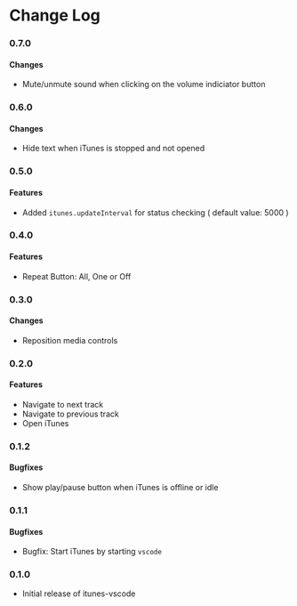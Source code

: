 # Change Log

### 0.7.0
#### Changes
* Mute/unmute sound when clicking on the volume indiciator button

### 0.6.0
#### Changes
* Hide text when iTunes is stopped and not opened

### 0.5.0
#### Features
* Added `itunes.updateInterval` for status checking ( default value: 5000 )

### 0.4.0

#### Features

* Repeat Button: All, One or Off

### 0.3.0

#### Changes
* Reposition media controls

### 0.2.0

#### Features
* Navigate to next track
* Navigate to previous track
* Open iTunes

### 0.1.2

#### Bugfixes
* Show play/pause button when iTunes is offline or idle

### 0.1.1

#### Bugfixes
* Bugfix: Start iTunes by starting `vscode`

### 0.1.0

* Initial release of itunes-vscode